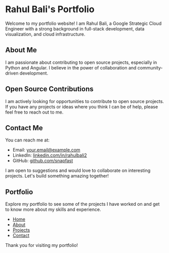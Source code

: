 # Rahul Bali's Portfolio

Welcome to my portfolio website! I am Rahul Bali, a Google Strategic Cloud Engineer with a strong background in full-stack development, data visualization, and cloud infrastructure.

## About Me

I am passionate about contributing to open source projects, especially in Python and Angular. I believe in the power of collaboration and community-driven development.

## Open Source Contributions

I am actively looking for opportunities to contribute to open source projects. If you have any projects or ideas where you think I can be of help, please feel free to reach out to me.

## Contact Me

You can reach me at:

- Email: [your.email@example.com](mailto:your.email@example.com)
- LinkedIn: [linkedin.com/in/rahulbali2](https://linkedin.com/in/rahulbali2)
- GitHub: [github.com/snapfast](https://github.com/snapfast)

I am open to suggestions and would love to collaborate on interesting projects. Let's build something amazing together!

## Portfolio

Explore my portfolio to see some of the projects I have worked on and get to know more about my skills and experience.

- [Home](index.html)
- [About](about.html)
- [Projects](projects.html)
- [Contact](contact.html)

Thank you for visiting my portfolio!
